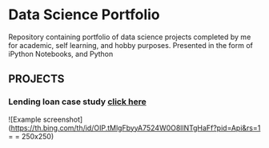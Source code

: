 # Data Science Portfolio
Repository containing portfolio of data science projects completed by me for academic, self learning, and hobby purposes. Presented in the form of iPython Notebooks, and Python
## PROJECTS
### Lending loan case study [click here](https://github.com/lasnausman/Portfolio/blob/master/Loan%20Lending%20case%20study-%20Analysis/Lending%20Loan.ipynb)
![Example screenshot](https://th.bing.com/th/id/OIP.tMlgFbyyA7524W0O8llNTgHaFf?pid=Api&rs=1 = = 250x250)
